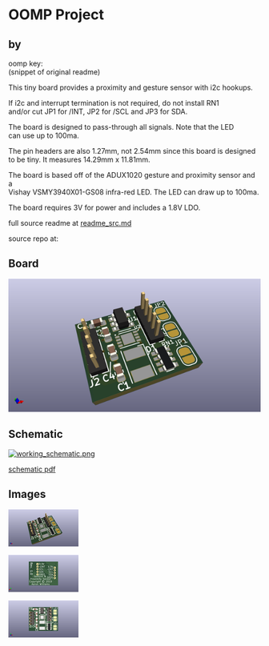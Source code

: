 # OOMP Project  
##   by   
  
oomp key:   
(snippet of original readme)  
  
This tiny board provides a proximity and gesture sensor with i2c hookups.  
  
If i2c and interrupt termination is not required, do not install RN1  
and/or cut JP1 for /INT, JP2 for /SCL and JP3 for SDA.  
  
The board is designed to pass-through all signals.  Note that the LED  
can use up to 100ma.  
  
The pin headers are also 1.27mm, not 2.54mm since this board is designed  
to be tiny.  It measures 14.29mm x 11.81mm.  
  
The board is based off of the ADUX1020 gesture and proximity sensor and a   
Vishay VSMY3940X01-GS08 infra-red LED.  The LED can draw up to 100ma.  
  
The board requires 3V for power and includes a 1.8V LDO.  
  
  full source readme at [readme_src.md](readme_src.md)  
  
source repo at: []()  
## Board  
  
[![working_3d.png](working_3d_600.png)](working_3d.png)  
## Schematic  
  
[![working_schematic.png](working_schematic_600.png)](working_schematic.png)  
  
[schematic pdf](working_schematic.pdf)  
## Images  
  
[![working_3d.png](working_3d_140.png)](working_3d.png)  
  
[![working_3d_back.png](working_3d_back_140.png)](working_3d_back.png)  
  
[![working_3d_front.png](working_3d_front_140.png)](working_3d_front.png)  
